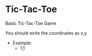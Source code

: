 # Tic-Tac-Toe
Basic Tic-Tac-Toe Game

You should write the coordinates as x,y
* Example: 
  - 1,1 
  
  
